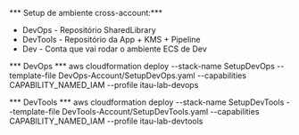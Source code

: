 
*** Setup de ambiente cross-account:*** 
* DevOps - Repositório SharedLibrary
* DevTools - Repositório da App + KMS + Pipeline
* Dev - Conta que vai rodar o ambiente ECS de Dev

*** DevOps *** 
aws cloudformation deploy --stack-name SetupDevOps --template-file DevOps-Account/SetupDevOps.yaml --capabilities CAPABILITY_NAMED_IAM --profile itau-lab-devops

*** DevTools *** 
aws cloudformation deploy --stack-name SetupDevTools --template-file DevTools-Account/SetupDevTools.yaml --capabilities CAPABILITY_NAMED_IAM --profile itau-lab-devtools 
